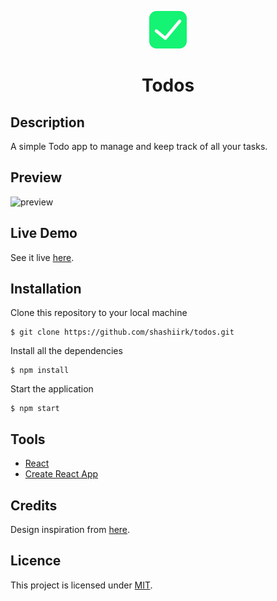 <p align="center">
  <a href="https://shashiirk.github.io/todos">
    <img alt="logo" src="public/logo.svg" width="60" />
  </a>
</p>
<h1 align="center">
  Todos
</h1>

## Description

A simple Todo app to manage and keep track of all your tasks.

## Preview

![preview](https://user-images.githubusercontent.com/48406108/126072338-73a8ba7c-17b6-4d4b-b0de-2a1e16891400.jpg)

## Live Demo

See it live [here](https://shashiirk.github.io/todos).

## Installation

Clone this repository to your local machine

```
$ git clone https://github.com/shashiirk/todos.git
```

Install all the dependencies

```
$ npm install
```

Start the application

```
$ npm start
```

## Tools

- [React](https://reactjs.org)
- [Create React App](https://create-react-app.dev/)

## Credits

Design inspiration from [here](https://dribbble.com/shots/15185058).

## Licence

This project is licensed under [MIT](LICENSE).
